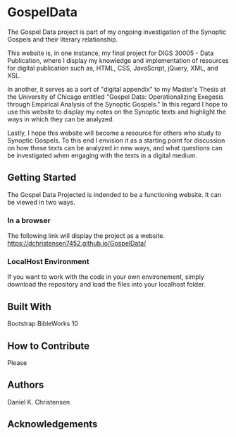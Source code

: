 # GospelData
The Gospel Data project is part of my ongoing investigation of the Synoptic Gospels and their literary relationship. 

This website is, in one instance, my final project for DIGS 30005 - Data Publication, where I display my knowledge and implementation of resources for digital publication such as, HTML, CSS, JavaScript, jQuery, XML, and XSL. 

In another, it serves as a sort of "digital appendix" to my Master's Thesis at the University of Chicago entitled "Gospel Data: Operationalizing Exegesis through Empirical Analysis of the Synoptic Gospels." In this regard I hope to use this website to display my notes on the Synoptic texts and highlight the ways in which they can be analyzed. 

Lastly, I hope this website will become a resource for others who study to Synoptic Gospels. To this end I envision it as a starting point for discussion on how these texts can be analyzed in new ways, and what questions can be investigated when engaging with the texts in a digital medium.

## Getting Started
The Gospel Data Projected is indended to be a functioning website. It can be viewed in two ways.
### In a browser
The following link will display the project as a website. https://dchristensen7452.github.io/GospelData/
### LocalHost Environment
If you want to work with the code in your own environement, simply download the repository and load the files into your localhost folder.

## Built With
Bootstrap
BibleWorks 10

## How to Contribute
Please

## Authors
Daniel K. Christensen 

## Acknowledgements
